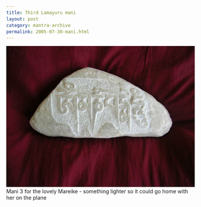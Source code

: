 ```yaml
---
title: Third Lamayuru mani 
layout: post
category: mantra-archive
permalink: 2005-07-30-mani.html
---
```



![mani 3](/assets/images/mani/mani3Mareike.jpg)  
Mani 3 for the lovely Mareike - something lighter so it could go home with her on the plane


